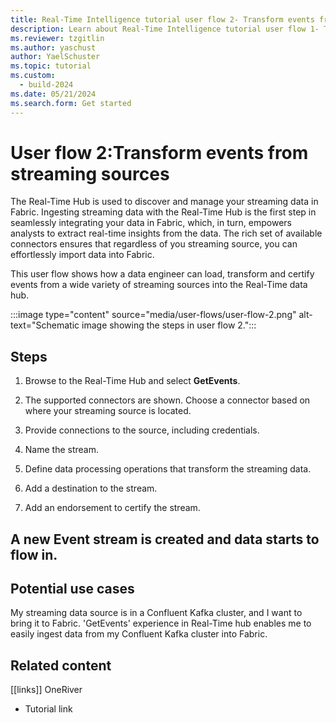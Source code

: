 ```yaml
---
title: Real-Time Intelligence tutorial user flow 2- Transform events from streaming sources
description: Learn about Real-Time Intelligence tutorial user flow 1- Transform events from streaming sources in Microsoft Fabric.
ms.reviewer: tzgitlin
ms.author: yaschust
author: YaelSchuster
ms.topic: tutorial
ms.custom:
  - build-2024
ms.date: 05/21/2024
ms.search.form: Get started
---
```

# User flow 2:Transform events from streaming sources

The Real-Time Hub is used to discover and manage your streaming
data in Fabric. Ingesting streaming data with the Real-Time Hub is
the first step in seamlessly integrating your data in Fabric, which, in
turn, empowers analysts to extract real-time insights from the data. The
rich set of available connectors ensures that regardless of you
streaming source, you can effortlessly import data into Fabric.

This user flow shows how a data engineer can load, transform and certify
events from a wide variety of streaming sources into the Real-Time data
hub. 

:::image type="content" source="media/user-flows/user-flow-2.png" alt-text="Schematic image showing the steps in user flow 2.":::

## Steps

1. Browse to the Real-Time Hub and select **GetEvents**.

1. The supported connectors are shown. Choose a connector based on where your streaming source is located.

1. Provide connections to the source, including credentials.

1. Name the stream.

1. Define data processing operations that transform the streaming data.

1. Add a destination to the stream.

1. Add an endorsement to certify the stream.

## A new Event stream is created and data starts to flow in.

## Potential use cases

My streaming data source is in a Confluent Kafka cluster, and I want to
bring it to Fabric. 'GetEvents' experience in Real-Time hub enables me
to easily ingest data from my Confluent Kafka cluster into Fabric.

## Related content

\[\[links\]\] OneRiver

-   Tutorial link
